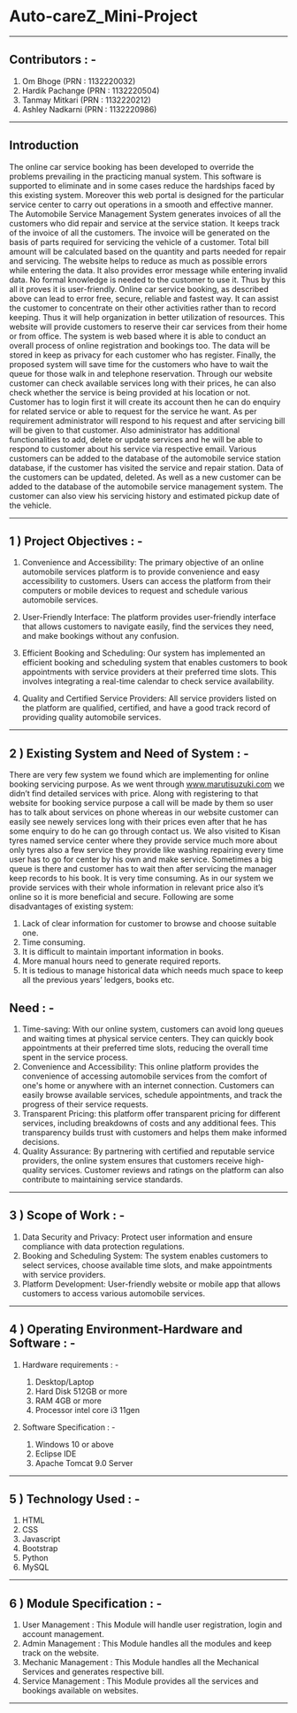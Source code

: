 # Auto-careZ_Mini-Project
***
## Contributors : - 
   1. Om Bhoge (PRN : 1132220032)
   2. Hardik Pachange (PRN : 1132220504)
   3. Tanmay Mitkari (PRN : 1132220212)
   4. Ashley Nadkarni (PRN : 1132220986)
***
## Introduction
The online car service booking has been developed to override the problems prevailing in the practicing manual system. This software is supported to eliminate and in some cases reduce the hardships faced by this existing system. Moreover this web portal is designed for the particular service center to carry out operations in a smooth and effective manner.
The Automobile Service Management System generates invoices of all the customers who did repair and service at the service station. It keeps track of the invoice of all the customers. The invoice will be generated on the basis of parts required for servicing the vehicle of a customer. Total bill amount will be calculated based on the quantity and parts needed for repair and servicing.
The website helps to reduce as much as possible errors while entering the data. It also provides error message while entering invalid data. No formal knowledge is needed to the customer to use it. Thus by this all it proves it is user-friendly. Online car service booking, as described above can lead to error free, secure, reliable and fastest way. It can assist the customer to concentrate on their other activities rather than to record keeping. Thus it will help organization in better utilization of resources. This website will provide customers to reserve their car services from their home or from office. The system is web based where it is able to conduct an overall process of online registration and bookings too. The data will be stored in keep as privacy for each customer who has register. Finally, the proposed system will save time for the customers who have to wait the queue for those walk in and telephone reservation. Through our website customer can check available services long
with their prices, he can also check whether the service is being provided at his location or not. Customer has to login first it will create its account then he can do enquiry for related service or able to request for the service he want. As per requirement administrator will respond to his request and after servicing bill will be given to that customer. Also administrator has additional functionalities to add, delete or update services and he will be able to respond to customer about his service via respective email.
Various customers can be added to the database of the automobile service station database, if the customer has visited the service and repair station. Data of the customers can be updated, deleted. As well as a new customer can be added to the database of the automobile service management system. The customer can also view his servicing history and estimated pickup date of the vehicle.
***
## 1 ) Project Objectives : -

  1. Convenience and Accessibility: The primary objective of an online automobile services platform is to provide convenience and easy accessibility to customers. Users can access the platform from their computers or mobile devices to request and schedule various automobile services.

  2. User-Friendly Interface: The platform provides user-friendly interface that allows customers to navigate easily, find the services they need, and make bookings without any confusion.

  3. Efficient Booking and Scheduling: Our system has implemented an efficient booking and scheduling system that enables customers to book appointments with service providers at their preferred time slots. This involves integrating a real-time calendar to check service availability.

  4. Quality and Certified Service Providers: All service providers listed on the platform are qualified, certified, and have a good track record of providing quality automobile services. 
***

## 2 ) Existing System and Need of System : -
There are very few system we found which are implementing for online booking servicing purpose. As we went through www.marutisuzuki.com we didn’t find detailed services with price. Along with registering to that website for booking service purpose a call will be made by them so user has to talk about services on phone whereas in our website customer can easily see newely services long with their prices even after that he has some enquiry to do he can go through contact us. 
We also visited to Kisan tyres named service center where they provide service much more about only tyres also a few service they provide like washing repairing every time user has to go for center by his own and make service. Sometimes a big queue is there and customer has to wait then after servicing the manager keep records to his book. It is very time consuming. As in our system we provide services with their whole information in relevant price also it’s online so it is more beneficial and secure.
Following are some disadvantages of existing system:
1.	Lack of clear information for customer to browse and choose suitable one.
2.	Time consuming.
3.	It is difficult to maintain important information in books.
4.	More manual hours need to generate required reports.
5.	It is tedious to manage historical data which needs much space to keep all the previous years’ ledgers, books etc.

## Need : -
1.	Time-saving: With our online system, customers can avoid long queues and waiting times at physical service centers. They can quickly book appointments at their preferred time slots, reducing the overall time spent in the service process.
2.	Convenience and Accessibility: This online platform provides the convenience of accessing automobile services from the comfort of one's home or anywhere with an internet connection. Customers can easily browse available services, schedule appointments, and track the progress of their service requests.
3.	Transparent Pricing: this platform offer transparent pricing for different services, including breakdowns of costs and any additional fees. This transparency builds trust with customers and helps them make informed decisions.
4.	Quality Assurance: By partnering with certified and reputable service providers, the online system ensures that customers receive high-quality services. Customer reviews and ratings on the platform can also contribute to maintaining service standards.
***
## 3 )	Scope of Work : -
1.	Data Security and Privacy: Protect user information and ensure compliance with data protection regulations.
2.	Booking and Scheduling System: The system enables customers to select services, choose available time slots, and make appointments with service providers.
3.	Platform Development: User-friendly website or mobile app that allows customers to access various automobile services.
***
## 4 )	Operating Environment-Hardware and Software : -   
  1. Hardware requirements : -
      1.	Desktop/Laptop
      2.	Hard Disk 512GB or more
      3.	RAM 4GB or more
      4.	Processor intel core i3 11gen
    
  2. Software Specification : -
      1.	Windows 10 or above
      2.	Eclipse IDE
      3.	Apache Tomcat 9.0 Server
***
## 5 ) Technology Used : - 
1.	HTML
2.	CSS
3.	Javascript
4.	Bootstrap
5.	Python
6.	MySQL
***
## 6 )	Module Specification : - 
1.	User Management : This Module will handle user registration, login and account management.
2.	Admin Management : This Module handles all the modules and keep track on the website.
3.	Mechanic Management : This Module handles all the Mechanical Services and generates respective bill.
4.	Service Management : This Module provides all the services and bookings available on websites.

***


